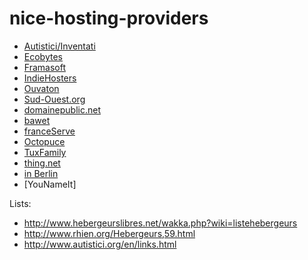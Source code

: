 # nice-hosting-providers

* [Autistici/Inventati](http://www.autistici.org/en/index.html)
* [Ecobytes](https://co-munity.net/ecobytes)
* [Framasoft](http://www.framasoft.net/)
* [IndieHosters](https://indiehosters.net/)
* [Ouvaton](http://ouvaton.coop/)
* [Sud-Ouest.org](https://www.sud-ouest.org/)
* [domainepublic.net](http://www.domainepublic.net/)
* [bawet](http://www.bawet.org/index/pmwiki.php)
* [franceServe](http://www.franceserv.fr/)
* [Octopuce](https://www.octopuce.fr/)
* [TuxFamily](http://tuxfamily.org/)
* [thing.net](http://thing.net/)
* [in Berlin](https://www.in-berlin.de)
* [YouNameIt]

Lists:
 - http://www.hebergeurslibres.net/wakka.php?wiki=listehebergeurs
 - http://www.rhien.org/Hebergeurs,59.html
 - http://www.autistici.org/en/links.html
